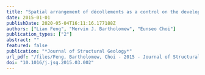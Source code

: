 ```yaml
---
title: "Spatial arrangement of décollements as a control on the development of thrust faults"
date: 2015-01-01
publishDate: 2020-05-04T16:11:16.177188Z
authors: ["Lian Feng", "Mervin J. Bartholomew", "Eunseo Choi"]
publication_types: ["2"]
abstract: ""
featured: false
publication: "*Journal of Structural Geology*"
url_pdf: "/files/Feng, Bartholomew, Choi - 2015 - Journal of Structural Geology - Spatial arrangement of décollements as a control on the development of.pdf"
doi: "10.1016/j.jsg.2015.03.002"
---
```


